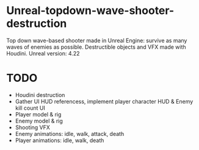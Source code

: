 # Unreal-topdown-wave-shooter-destruction
Top down wave-based shooter made in Unreal Engine: survive as many waves of enemies as possible. Destructible objects and VFX made with Houdini.
Unreal version: 4.22

# TODO 
- Houdini destruction
- Gather UI HUD referencess, implement player character HUD & Enemy kill count UI
- Player model & rig
- Enemy model & rig
- Shooting VFX 
- Enemy animations: idle, walk, attack, death 
- Player animations: idle, walk, death
